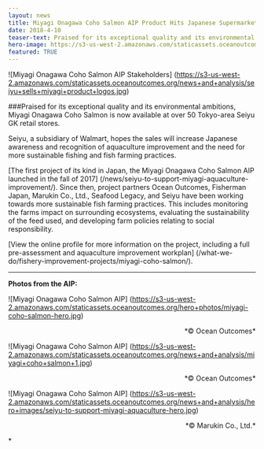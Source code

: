 ```yaml
---
layout: news
title: Miyagi Onagawa Coho Salmon AIP Product Hits Japanese Supermarkets
date: 2018-4-10
teaser-text: Praised for its exceptional quality and its environmental ambitions, Miyagi Onagawa Coho Salmon is now available at over 50 Tokyo-area Seiyu GK retail stores.
hero-image: https://s3-us-west-2.amazonaws.com/staticassets.oceanoutcomes.org/hero+photos/seiyu-sells-miyagi-product-hero.jpg
featured: TRUE
---
```

![Miyagi Onagawa Coho Salmon AIP Stakeholders]
(https://s3-us-west-2.amazonaws.com/staticassets.oceanoutcomes.org/news+and+analysis/seiyu+sells+miyagi+product+logos.jpg)

###Praised for its exceptional quality and its environmental ambitions, Miyagi Onagawa Coho Salmon is now available at over 50 Tokyo-area Seiyu GK retail stores.

Seiyu, a subsidiary of Walmart, hopes the sales will increase Japanese awareness and recognition of aquaculture improvement and the need for more sustainable fishing and fish farming practices.

[The first project of its kind in Japan, the Miyagi Onagawa Coho Salmon AIP launched in the fall of 2017] (/news/seiyu-to-support-miyagi-aquaculture-improvement/). Since then, project partners Ocean Outcomes, Fisherman Japan, Marukin Co., Ltd., Seafood Legacy, and Seiyu have been working towards more sustainable fish farming practices. This includes monitoring the farms impact on surrounding ecosystems, evaluating the sustainability of the feed used, and developing farm policies relating to social responsibility.

[View the online profile for more information on the project, including a full pre-assessment and aquaculture improvement workplan] (/what-we-do/fishery-improvement-projects/miyagi-coho-salmon/).

---

**Photos from the AIP:**

![Miyagi Onagawa Coho Salmon AIP]
(https://s3-us-west-2.amazonaws.com/staticassets.oceanoutcomes.org/hero+photos/miyagi-coho-salmon-hero.jpg)
<p align="right">*© Ocean Outcomes*</p>

![Miyagi Onagawa Coho Salmon AIP]
(https://s3-us-west-2.amazonaws.com/staticassets.oceanoutcomes.org/news+and+analysis/miyagi+coho+salmon+1.jpg)
<p align="right">*© Ocean Outcomes*</p>

![Miyagi Onagawa Coho Salmon AIP]
(https://s3-us-west-2.amazonaws.com/staticassets.oceanoutcomes.org/news+and+analysis/hero+images/seiyu-to-support-miyagi-aquaculture-hero.jpg)
<p align="right">*© Marukin Co., Ltd.*</p>*
